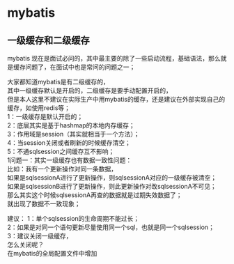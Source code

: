 # mybatis
## 一级缓存和二级缓存
mybatis 现在是面试必问的，其中最主要的除了一些启动流程，基础语法，那么就是缓存问题了，在面试中也是常问的问题之一；

大家都知道mybatis是有二级缓存的，  
其中一级缓存默认是开启的，二级缓存是要手动配置开启的，  
但是本人这里不建议在实际生产中用mybatis的缓存，还是建议在外部实现自己的缓存，如使用redis等；  
1：一级缓存是默认开启的；  
2：底层其实是基于hashmap的本地内存缓存；  
3：作用域是session（其实就相当于一个方法）；  
4：当session关闭或者刷新的时候缓存清空；  
5：不通sqlsession之间缓存互不影响；  
1问题一：其实一级缓存也有数据一致性问题：  
比如：我有一个更新操作对同一条数据，  
如果是sqlsessionA进行了更新操作，则sqlsessionA对应的一级缓存被清空；  
如果是sqlsessionB进行了更新操作，则此更新操作对改sqlsessionA不可见；  
那么其实这个时候sqlsessionA再查的数据就是过期失效数据了；  
就出现了数据不一致现象；  

建议：
1：单个sqlsession的生命周期不能过长；  
2：如果是对同一个语句更新尽量使用同一个sql，也就是同一个sqlsession；  
3：建议关闭一级缓存，  
怎么关闭呢？  
在mybatis的全局配置文件中增加  

<settiog name="localCacheScope" value="STATEMENT" />



